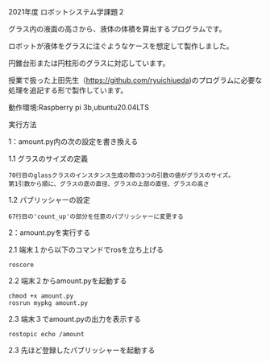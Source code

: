 2021年度 ロボットシステム学課題２

グラス内の液面の高さから、液体の体積を算出するプログラムです。

ロボットが液体をグラスに注ぐようなケースを想定して製作しました。

円錐台形または円柱形のグラスに対応しています。


授業で扱った上田先生（https://github.com/ryuichiueda)のプログラムに必要な処理を追記する形で製作しています。

動作環境:Raspberry pi 3b,ubuntu20.04LTS




実行方法

1：amount.py内の次の設定を書き換える

  1.1 グラスのサイズの定義
  
    70行目のglassクラスのインスタンス生成の際の3つの引数の値がグラスのサイズ。
    第1引数から順に、グラスの底の直径、グラスの上部の直径、グラスの高さ
    
  1.2 パブリッシャーの設定
  
    67行目の'count_up'の部分を任意のパブリッシャーに変更する
    
    
2：amount.pyを実行する

  2.1 端末１から以下のコマンドでrosを立ち上げる
  ```
  roscore
  ```
  
  2.2 端末２からamount.pyを起動する
  ```
  chmod +x amount.py
  rosrun mypkg amount.py
  ```
  
  2.3 端末３でamount.pyの出力を表示する
  ```
  rostopic echo /amount
  ```
  
  2.3 先ほど登録したパブリッシャーを起動する
  
  
